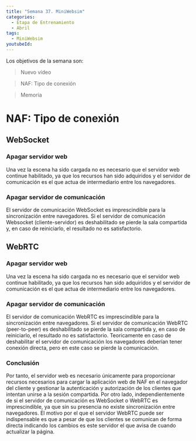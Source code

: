 ```yaml
---
title: "Semana 37. MiniWebsim"
categories:
  - Etapa de Entrenamiento
  - Abril
tags:
  - MiniWebsim
youtubeId: 
---
```


Los objetivos de la semana son:

> Nuevo vídeo 

> NAF: Tipo de conexión 

> Memoria 

# NAF: Tipo de conexión

## WebSocket

### Apagar servidor web 

Una vez la escena ha sido cargada no es necesario que el servidor web continue habilitado, ya que los recursos han sido adquiridos y el servidor de comunicación es el que actua de intermediario entre los navegadores. 

### Apagar servidor de comunicación

El servidor de comunicación WebSocket es imprescindible para la sincronización entre navegadores. Si el servidor de comunicación Websocket (cliente-servidor) es deshabilitado se pierde la sala compartida y, en caso de reiniciarlo, el resultado no es satisfactorio. 

## WebRTC 

### Apagar servidor web 

Una vez la escena ha sido cargada no es necesario que el servidor web continue habilitado, ya que los recursos han sido adquiridos y el servidor de comunicación es el que actua de intermediario entre los navegadores. 

### Apagar servidor de comunicación

El servidor de comunicación WebRTC es imprescindible para la sincronización entre navegadores. Si el servidor de comunicación WebRTC (peer-to-peer) es deshabilitado se pierde la sala compartida y, en caso de reiniciarlo, el resultado no es satisfactorio. Teoricamente en caso de deshabilitar el servidor de comunicación los navegadores deberían tener conexión directa, pero en este caso se pierde la comunicación.

### Conclusión 

Por tanto, el servidor web es necesario únicamente para proporcionar recursos necesarios para cargar la aplicación web de NAF en el navegador del cliente y gestionar la autenticación y autorización de los clientes que intentan unirse a la sesión compartida. Por otro lado, independientemente de si el servidor de comunicación es WebSocket o WebRTC es imprescindible, ya que sin su presencia no existe sincronización entre navegadores. El motivo por el que el servidor WebRTC puede ser indispensable es que a pesar de que los clientes se comunican de forma directa indicando los cambios es este servidor el que avisa de cuando actualizar la página. 
